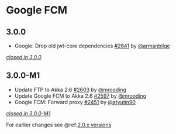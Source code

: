 # Google FCM

## 3.0.0

- Google: Drop old jwt-core dependencies [#2641](https://github.com/akka/alpakka/issues/2641) by [@armanbilge](https://github.com/armanbilge)

[*closed in 3.0.0*](https://github.com/akka/alpakka/issues?q=is%3Aclosed+milestone%3A3.0.0+label%3Ap%3Agoogle-fcm)

## 3.0.0-M1

- Update FTP to Akka 2.6 [#2603](https://github.com/akka/alpakka/issues/2603) by [@mrooding](https://github.com/mrooding)
- Update Google FCM to Akka 2.6 [#2597](https://github.com/akka/alpakka/issues/2597) by [@mrooding](https://github.com/mrooding)
- Google FCM: Forward proxy [#2451](https://github.com/akka/alpakka/issues/2451) by [@atyutin90](https://github.com/atyutin90)

[*closed in 3.0.0-M1*](https://github.com/akka/alpakka/issues?q=is%3Aclosed+milestone%3A3.0.0-M1+label%3Ap%3Agoogle-fcm)

For earlier changes see @ref:[2.0.x versions](../2.0.x/google-fcm.md)
